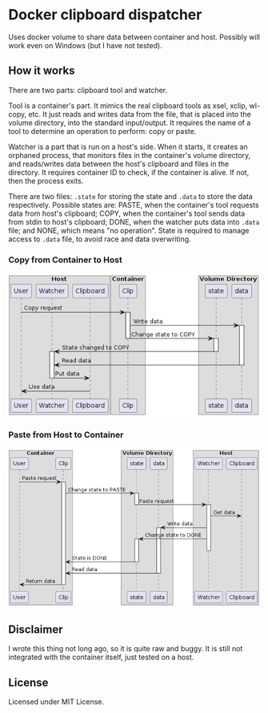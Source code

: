# Docker clipboard dispatcher

Uses docker volume to share data between container and host. Possibly will work
even on Windows (but I have not tested).

## How it works

There are two parts: clipboard tool and watcher. 

Tool is a container's part.
It mimics the real clipboard tools as xsel, xclip, wl-copy, etc. It just reads
and writes data from the file, that is placed into the volume directory,
into the standard input/output. It requires the name of a tool to determine an
operation to perform: copy or paste.

Watcher is a part that is run on a host's side. When it starts, it creates an 
orphaned process, that monitors files in the container's volume directory,
and reads/writes data between the host's clipboard and files in the directory.
It requires container ID to check, if the container is alive. If not, then
the process exits. 

There are two files: `.state` for storing the state and `.data` to store the
data respectively. Possible states are: PASTE, when the container's tool
requests data from host's clipboard; COPY, when the container's tool
sends data from stdin to host's clipboard; DONE, when the watcher puts data
into `.data` file; and NONE, which means "no operation". State is required to
manage access to `.data` file, to avoid race and data overwriting.

### Copy from Container to Host

![Copy operation diagram](./resources/copy.png "Copy diagram")

### Paste from Host to Container

![Paste operation diagram](./resources/paste.png "Paste diagram")

## Disclaimer

I wrote this thing not long ago, so it is quite raw and buggy. It is still not
integrated with the container itself, just tested on a host.

## License

Licensed under MIT License.
